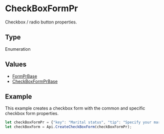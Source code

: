 # CheckBoxFormPr

Checkbox / radio button properties.

## Type

Enumeration

## Values

- [FormPrBase](../Enumeration/FormPrBase.md)
- [CheckBoxFormPrBase](../Enumeration/CheckBoxFormPrBase.md)


## Example

This example creates a checkbox form with the common and specific checkbox form properties.

```javascript editor-pdf
let checkBoxFormPr = {"key": "Marital status", "tip": "Specify your marital status", "required": true, "placeholder": "Marital status", "radio": true};
let checkBoxForm = Api.CreateCheckBoxForm(checkBoxFormPr);
```

